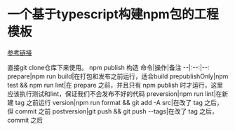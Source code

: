 # 一个基于typescript构建npm包的工程模板

[参考链接]([超链接地址](https://www.yuque.com/zcue/blog/lqd043) "NPM 发布 TS 包")

直接git clone仓库下来使用。
npm publish 构造
命令|操作|备注
--|:--:|--:
prepare|npm run build|在打包和发布之前运行，适合build
prepublishOnly|npm test && npm run lint|在 prepare 之前，并且只有 npm publish 时才运行，这里应该执行测试和lint，保证我们不会发布不好的代码
preversion|npm run lint|在新建 tag 之前运行
version|npm run format && git add -A src|在改了 tag 之后，但 commit 之前
postversion|git push && git push --tags|在改了 tag 之后，commit 之后
